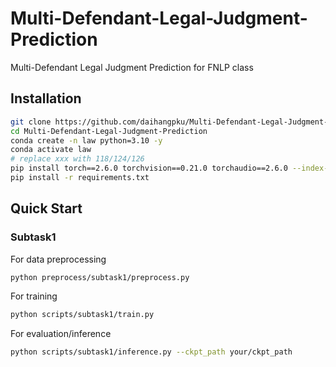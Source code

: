 # Multi-Defendant-Legal-Judgment-Prediction
Multi-Defendant Legal Judgment Prediction for FNLP class
## Installation
```bash
git clone https://github.com/daihangpku/Multi-Defendant-Legal-Judgment-Prediction.git
cd Multi-Defendant-Legal-Judgment-Prediction
conda create -n law python=3.10 -y
conda activate law
# replace xxx with 118/124/126
pip install torch==2.6.0 torchvision==0.21.0 torchaudio==2.6.0 --index-url https://download.pytorch.org/whl/cuxxx
pip install -r requirements.txt
```
## Quick Start
### Subtask1
For data preprocessing
```bash
python preprocess/subtask1/preprocess.py
```
For training
```bash
python scripts/subtask1/train.py
```
For evaluation/inference
```bash
python scripts/subtask1/inference.py --ckpt_path your/ckpt_path
```
